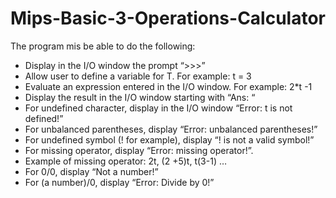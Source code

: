 # Mips-Basic-3-Operations-Calculator

The program mis be able to do the following:
-	Display in the I/O window the prompt “>>>”
-	Allow user to define a variable for T. For example: t = 3
-	Evaluate an expression entered in the I/O window. For example: 2*t -1
-	Display the result in the I/O window starting with “Ans: “
-	For undefined character, display in the I/O window “Error: t is not defined!”
-	For unbalanced parentheses, display “Error: unbalanced parentheses!”
-	For undefined symbol (! for example), display “! is not a valid symbol!”
-	For missing operator, display “Error: missing operator!”.
-	Example of missing operator: 2t, (2 +5)t, t(3-1) …
-	For 0/0, display “Not a number!”
-	For (a number)/0, display “Error: Divide by 0!”
